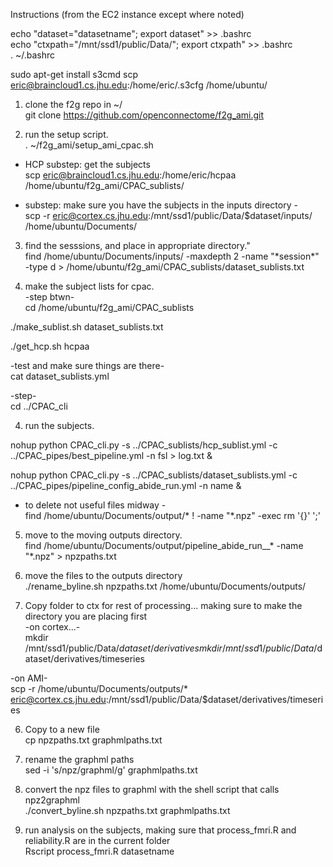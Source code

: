 Instructions (from the EC2 instance except where noted)

echo "dataset=\"datasetname\"; export dataset" >> .bashrc  
echo "ctxpath=\"/mnt/ssd1/public/Data/\"; export ctxpath" >> .bashrc  
. ~/.bashrc  

sudo apt-get install s3cmd
scp eric@braincloud1.cs.jhu.edu:/home/eric/.s3cfg /home/ubuntu/
1) clone the f2g repo in ~/  
git clone https://github.com/openconnectome/f2g_ami.git  

2) run the setup script.  
. ~/f2g_ami/setup_ami_cpac.sh  

- HCP substep: get the subjects  
scp eric@braincloud1.cs.jhu.edu:/home/eric/hcpaa /home/ubuntu/f2g_ami/CPAC_sublists/
			
- substep: make sure you have the subjects in the inputs directory -  
scp -r eric@cortex.cs.jhu.edu:/mnt/ssd1/public/Data/$dataset/inputs/ /home/ubuntu/Documents/  

3) find the sesssions, and place in appropriate directory."  
find /home/ubuntu/Documents/inputs/ -maxdepth 2 -name "\*session\*" -type d >   /home/ubuntu/f2g_ami/CPAC_sublists/dataset_sublists.txt  
  
4) make the subject lists for cpac.  
-step btwn-  
cd /home/ubuntu/f2g_ami/CPAC_sublists  
  
./make_sublist.sh dataset_sublists.txt  

./get_hcp.sh hcpaa
  
-test and make sure things are there-  
cat dataset_sublists.yml  
			  
-step-  
cd ../CPAC_cli	  
  	
4) run the subjects.  

nohup python CPAC_cli.py -s ../CPAC_sublists/hcp_sublist.yml -c ../CPAC_pipes/best_pipeline.yml -n fsl > log.txt &

nohup python CPAC_cli.py -s ../CPAC_sublists/dataset_sublists.yml -c ../CPAC_pipes/pipeline_config_abide_run.yml -n name &  

- to delete not useful files midway -  
find /home/ubuntu/Documents/output/* ! -name "*.npz" -exec rm '{}' ';'  

5) move to the moving outputs directory.  
find /home/ubuntu/Documents/output/pipeline_abide_run__* -name "*.npz" > npzpaths.txt  
  
6) move the files to the outputs directory  
./rename_byline.sh npzpaths.txt /home/ubuntu/Documents/outputs/  
  
7) Copy folder to ctx for rest of processing... making sure to make the directory you are placing first	  
-on cortex...-  
mkdir /mnt/ssd1/public/Data/$dataset/derivatives  
mkdir /mnt/ssd1/public/Data/$dataset/derivatives/timeseries  

-on AMI-  
scp -r /home/ubuntu/Documents/outputs/* eric@cortex.cs.jhu.edu:/mnt/ssd1/public/Data/$dataset/derivatives/timeseries  
  
6) Copy to a new file  
cp npzpaths.txt graphmlpaths.txt  

7) rename the graphml paths  		
sed -i 's/npz/graphml/g' graphmlpaths.txt  
  
9) convert the npz files to graphml with the shell script that calls npz2graphml  
./convert_byline.sh npzpaths.txt graphmlpaths.txt  
  
10) run analysis on the subjects, making sure that process_fmri.R and reliability.R are in the current folder  
Rscript process_fmri.R datasetname  
  
